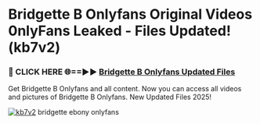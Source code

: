 # Bridgette B Onlyfans Original Videos 0nlyFans Leaked - Files Updated! (kb7v2)

<h3>🔴 CLICK HERE 🌐==►► <a href="https://tinyurl.com/x26r9saj" rel="nofollow">Bridgette B Onlyfans Updated Files</a></h3>

Get Bridgette B Onlyfans and all content. Now you can access all videos and pictures of Bridgette B Onlyfans. New Updated Files 2025!

[![kb7v2](https://i.imgur.com/LkgZPqh.gif)](https://tinyurl.com/x26r9saj)
bridgette ebony onlyfans